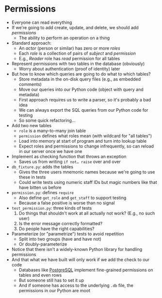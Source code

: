 # Permissions

-   Everyone can read everything
-   If we're going to add create, update, and delete, we should add *permissions*
    -   The ability to perform an operation on a thing
-   Standard approach:
    -   An *actor* (person or similar) has zero or more *roles*
    -   Each *role* is a collection of pairs of *subject* and *permission*
    -   E.g., *Reader* role has *read* permission for all tables
-   Represent permissions with two tables in the database (obviously)
    -   Worry about authentication (proof of identity) later
-   But how to know which queries are going to do what to which tables?
    -   Store metadata in the on-disk query files (e.g., as embedded comments)
    -   Move our queries into our Python code (object with query and metadata)
    -   First approach requires us to write a parser, so it's probably a bad idea
    -   We can always export the SQL queries from our Python code for testing
    -   So some quick refactoring…
-   Add two new tables
    -   `role` is a many-to-many join table
    -   `permission` defines what roles mean (with wildcard for "all tables")
    -   Load into memory at start of program and turn into lookup table
    -   Expect roles and permissions to change infrequently, so can reload in our server once we have one
-   Implement as checking function that throws an exception
    -   Saves us from writing `if not… raise` over and over
-   `db_fixture.py`: adds the tables
    -   Gives the three users mnemonic names because we're going to use these in tests
    -   Could write tests using numeric staff IDs but magic numbers like that have bitten us before
-   `permission.py`: defines `require`
    -   Also define `get_role` and `get_staff` to support testing
    -   Because a false positive is worse than no signal
-   `test_permission.py`: three kinds of tests
    1.  Do things that shouldn't work at all actually not work? (E.g., no such user)
    1.  Is the error message correctly formatted?
    1.  Do people have the right capabilities?
-   Parameterize (or "parametrize") tests to avoid repetition
    -   Split into two groups (have and have not)
    -   Or doubly-parameterize
-   Notice that there isn't a widely-known Python library for handling permissions
-   And that what we have built will only work if we add the check to our code
    -   Databases like [PostgreSQL][postgresql] implement fine-grained permissions on tables and even rows
    -   But someone still has to set it up
    -   And if someone has access to the underlying `.db` file, the permissions in our Python are moot

[postgresql]: https://www.postgresql.org/
